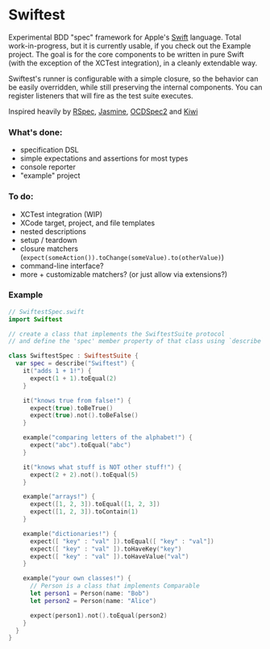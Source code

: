 Swiftest
========

Experimental BDD "spec" framework for Apple's
[Swift](https://developer.apple.com/swift/) language.
Total work-in-progress, but it is currently usable, if you check out the Example
project. The goal is for the core components to be written in pure Swift (with
the exception of the XCTest integration), in a cleanly extendable way.

Swiftest's runner is configurable with a simple closure, so the behavior can be
easily overridden, while still preserving the internal components. You can
register listeners that will fire as the test suite executes.

Inspired heavily by
[RSpec](https://github.com/rspec/rspec), [Jasmine](http://jasmine.github.io/),
[OCDSpec2](https://github.com/OCDSpec/OCDSpec2) and
[Kiwi](https://github.com/kiwi-bdd/Kiwi)

### What's done:
* specification DSL
* simple expectations and assertions for most types
* console reporter
* "example" project

### To do:
* XCTest integration (WIP)
* XCode target, project, and file templates
* nested descriptions
* setup / teardown
* closure matchers (`expect(someAction()).toChange(someValue).to(otherValue)`)
* command-line interface?
* more + customizable matchers? (or just allow via extensions?)

### Example

```swift
// SwiftestSpec.swift
import Swiftest

// create a class that implements the SwiftestSuite protocol
// and define the 'spec' member property of that class using `describe`

class SwiftestSpec : SwiftestSuite {
  var spec = describe("Swiftest") {
    it("adds 1 + 1!") {
      expect(1 + 1).toEqual(2)
    }

    it("knows true from false!") {
      expect(true).toBeTrue()
      expect(true).not().toBeFalse()
    }

    example("comparing letters of the alphabet!") {
      expect("abc").toEqual("abc")
    }

    it("knows what stuff is NOT other stuff!") {
      expect(2 + 2).not().toEqual(5)
    }

    example("arrays!") {
      expect([1, 2, 3]).toEqual([1, 2, 3])
      expect([1, 2, 3]).toContain(1)
    }

    example("dictionaries!") {
      expect([ "key" : "val" ]).toEqual([ "key" : "val"])
      expect([ "key" : "val" ]).toHaveKey("key")
      expect([ "key" : "val" ]).toHaveValue("val")
    }

    example("your own classes!") {
      // Person is a class that implements Comparable
      let person1 = Person(name: "Bob")
      let person2 = Person(name: "Alice")

      expect(person1).not().toEqual(person2)
    }
  }
}
```
